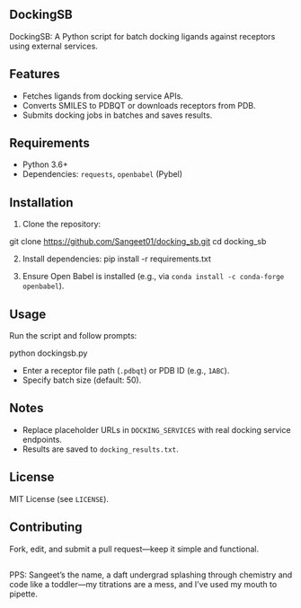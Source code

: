 ## DockingSB

DockingSB: A Python script for batch docking ligands against receptors using external services.

## Features
- Fetches ligands from docking service APIs.
- Converts SMILES to PDBQT or downloads receptors from PDB.
- Submits docking jobs in batches and saves results.

## Requirements
- Python 3.6+
- Dependencies: `requests`, `openbabel` (Pybel)

## Installation

1. Clone the repository:

git clone https://github.com/Sangeet01/docking_sb.git
cd docking_sb


2. Install dependencies:
pip install -r requirements.txt



3. Ensure Open Babel is installed (e.g., via `conda install -c conda-forge openbabel`).

## Usage

Run the script and follow prompts:

python dockingsb.py



- Enter a receptor file path (`.pdbqt`) or PDB ID (e.g., `1ABC`).
- Specify batch size (default: 50).

## Notes
- Replace placeholder URLs in `DOCKING_SERVICES` with real docking service endpoints.
- Results are saved to `docking_results.txt`.

## License

MIT License (see `LICENSE`).

## Contributing

Fork, edit, and submit a pull request—keep it simple and functional.

##

PPS: Sangeet’s the name, a daft undergrad splashing through chemistry and code like a toddler—my titrations are a mess, and I’ve used my mouth to pipette.

